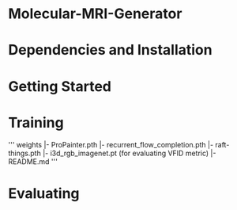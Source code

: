 # Molecular-MRI-Generator


# Dependencies and Installation


# Getting Started


# Training
'''
weights
   |- ProPainter.pth
   |- recurrent_flow_completion.pth
   |- raft-things.pth
   |- i3d_rgb_imagenet.pt (for evaluating VFID metric)
   |- README.md
'''

# Evaluating
